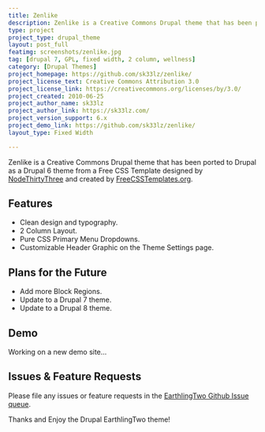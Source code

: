 ```yaml
---
title: Zenlike
description: Zenlike is a Creative Commons Drupal theme that has been ported to Drupal from a Free CSS Template by NodeThirtyThree design and Free CSS Templates.
type: project
project_type: drupal_theme
layout: post_full
featimg: screenshots/zenlike.jpg
tag: [drupal 7, GPL, fixed width, 2 column, wellness]
category: [Drupal Themes]
project_homepage: https://github.com/sk33lz/zenlike/
project_license_text: Creative Commons Attribution 3.0
project_license_link: https://creativecommons.org/licenses/by/3.0/
project_created: 2010-06-25
project_author_name: sk33lz
project_author_link: https://sk33lz.com/
project_version_support: 6.x
project_demo_link: https://github.com/sk33lz/zenlike/
layout_type: Fixed Width

---
```

Zenlike is a Creative Commons Drupal theme that has been ported to Drupal as a Drupal 6 theme from a Free CSS Template designed by <a href="http://nodethirtythree.com">NodeThirtyThree</a> and created by <a href="https://templated.co/">FreeCSSTemplates.org</a>.

## Features

- Clean design and typography.
- 2 Column Layout.
- Pure CSS Primary Menu Dropdowns.
- Customizable Header Graphic on the Theme Settings page.

## Plans for the Future

- Add more Block Regions.
- Update to a Drupal 7 theme.
- Update to a Drupal 8 theme.

## Demo

Working on a new demo site...

## Issues & Feature Requests

Please file any issues or feature requests in the [EarthlingTwo Github Issue queue](https://github.com/sk33lz/earthlingtwo/issues).

Thanks and Enjoy the Drupal EarthlingTwo theme!
